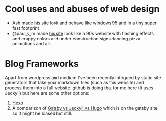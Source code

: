 


# Cool uses and abuses of web design #
* Ash made [his site](https://ash.ms/) look and behave like windows 95 and in a tiny super fast footprint
* @paul_v_m made [his site](http://paulvm.com/) look like a 90s website with flashing effects and crappy colors and under construction signs dancing pizza animations and all.

# Blog Frameworks #
Apart from wordpress and medium I've been recently intrigued by static site generators that take your markdown files (such as this website) and process them into a full website.  github is doing that for me here (It uses Jeckyll) but here are some other options:
1. [Hexo](https://hexo.io/)
2. A comparison of [Gatsby vs Jeckyll vs Hugo](https://www.gatsbyjs.org/features/jamstack/gatsby-vs-jekyll-vs-hugo) which is on the gatsby site so it might be biased but still.  